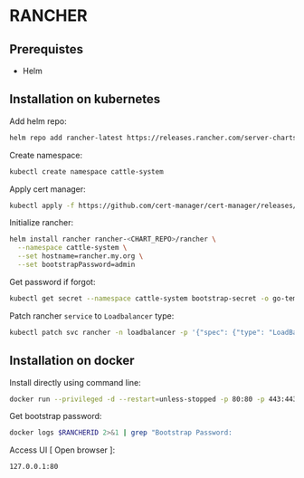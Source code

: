 # RANCHER

## Prerequistes
* Helm

## Installation on kubernetes
Add helm repo:
```bash
helm repo add rancher-latest https://releases.rancher.com/server-charts/latest
```
Create namespace:
```bash
kubectl create namespace cattle-system
```
Apply cert manager:
```bash
kubectl apply -f https://github.com/cert-manager/cert-manager/releases/download/v1.14.4/cert-manager.yaml
```
Initialize rancher:
```bash
helm install rancher rancher-<CHART_REPO>/rancher \
  --namespace cattle-system \
  --set hostname=rancher.my.org \
  --set bootstrapPassword=admin
```
Get password if forgot:
```bash
kubectl get secret --namespace cattle-system bootstrap-secret -o go-template='{{.data.bootstrapPassword|base64decode}}{{ "\n" }}'
```
Patch rancher `service` to `Loadbalancer` type:
```bash
kubectl patch svc rancher -n loadbalancer -p '{"spec": {"type": "LoadBalancer"}}'
```
## Installation on docker
Install directly using command line:
```bash
docker run --privileged -d --restart=unless-stopped -p 80:80 -p 443:443 rancher/rancher
```
Get bootstrap password:
```bash
docker logs $RANCHERID 2>&1 | grep "Bootstrap Password:
```
Access UI [ Open browser ]:
```
127.0.0.1:80
```
